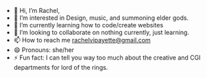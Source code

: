 - 👋 Hi, I’m Rachel,
- 👀 I’m interested in Design, music, and  summoning elder gods. 
- 🌱 I’m currently learning how to code/create websites
- 💞️ I’m looking to collaborate on nothing currently, just learning.
- 📫 How to reach me rachelvipayette@gmail.com
- 😄 Pronouns: she/her
- ⚡ Fun fact: I can tell you way too much about the creative and CGI departments for lord of the rings. 

<!---
Bassbossbunny/Bassbossbunny is a ✨ special ✨ repository because its `README.md` (this file) appears on your GitHub profile.
You can click the Preview link to take a look at your changes.
--->
